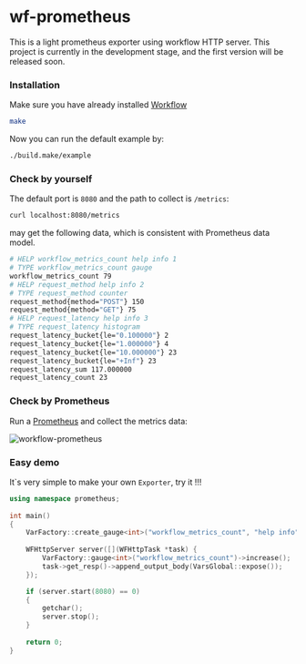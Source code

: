 # wf-prometheus

This is a light prometheus exporter using workflow HTTP server. This project is currently in the development stage, and the first version will be released soon.

### Installation

Make sure you have already installed [Workflow](https://www.github.com/sogou/workflow)

```sh
make
```

Now you can run the default example by:

```sh
./build.make/example
```

### Check by yourself

The default port is ``8080`` and the path to collect is ``/metrics``:

```sh
curl localhost:8080/metrics
```
may get the following data, which is consistent with Prometheus data model.

```sh
# HELP workflow_metrics_count help info 1
# TYPE workflow_metrics_count gauge
workflow_metrics_count 79
# HELP request_method help info 2
# TYPE request_method counter
request_method{method="POST"} 150
request_method{method="GET"} 75
# HELP request_latency help info 3
# TYPE request_latency histogram
request_latency_bucket{le="0.100000"} 2
request_latency_bucket{le="1.000000"} 4
request_latency_bucket{le="10.000000"} 23
request_latency_bucket{le="+Inf"} 23
request_latency_sum 117.000000
request_latency_count 23
```

### Check by Prometheus

Run a [Prometheus](https://prometheus.io) and collect the metrics data:

<img src="https://raw.githubusercontent.com/wiki/holmes1412/holmes1412/workflow-prometheus_example.png" alt="workflow-prometheus" align=center />

### Easy demo

It`s very simple to make your own ``Exporter``, try it !!!

```cpp
using namespace prometheus;                                                        
                                                                                   
int main()                                                                         
{
    VarFactory::create_gauge<int>("workflow_metrics_count", "help info");
                                                                             
    WFHttpServer server([](WFHttpTask *task) {                                     
        VarFactory::gauge<int>("workflow_metrics_count")->increase();                      
        task->get_resp()->append_output_body(VarsGlobal::expose());                
    });

    if (server.start(8080) == 0)                                                   
    {                                                                              
        getchar();                                                                 
        server.stop();                                                             
    }                                                                              
                                                                                   
    return 0;                                                                      
} 
```
